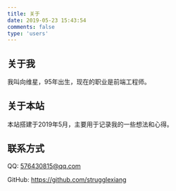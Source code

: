```yaml
---
title: 关于
date: 2019-05-23 15:43:54
comments: false
type: 'users'
---
```



## 关于我
我叫向维星，95年出生，现在的职业是前端工程师。

## 关于本站
本站搭建于2019年5月，主要用于记录我的一些想法和心得。

## 联系方式
QQ:
576430815@qq.com  

GitHub: 
https://github.com/strugglexiang


